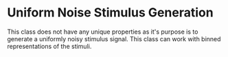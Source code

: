 # Uniform Noise Stimulus Generation

This class does not have any unique properties as it's purpose is to generate a uniformly noisy stimulus signal. This class can work with binned representations of the stimuli.  